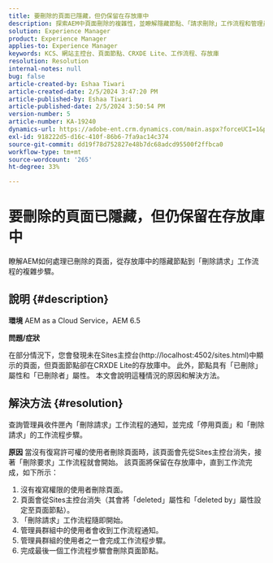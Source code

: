 ```yaml
---
title: 要刪除的頁面已隱藏，但仍保留在存放庫中
description: 探索AEM中頁面刪除的複雜性，並瞭解隱藏節點、「請求刪除」工作流程和管理員角色。
solution: Experience Manager
product: Experience Manager
applies-to: Experience Manager
keywords: KCS、網站主控台、頁面節點、CRXDE Lite、工作流程、存放庫
resolution: Resolution
internal-notes: null
bug: false
article-created-by: Eshaa Tiwari
article-created-date: 2/5/2024 3:47:20 PM
article-published-by: Eshaa Tiwari
article-published-date: 2/5/2024 3:50:54 PM
version-number: 5
article-number: KA-19240
dynamics-url: https://adobe-ent.crm.dynamics.com/main.aspx?forceUCI=1&pagetype=entityrecord&etn=knowledgearticle&id=1b997bd2-3dc4-ee11-9079-6045bd006268
exl-id: 918222d5-d16c-410f-86b6-7fa9ac14c374
source-git-commit: dd19f78d752827e48b7dc68adcd95500f2ffbca0
workflow-type: tm+mt
source-wordcount: '265'
ht-degree: 33%

---
```


# 要刪除的頁面已隱藏，但仍保留在存放庫中


瞭解AEM如何處理已刪除的頁面，從存放庫中的隱藏節點到「刪除請求」工作流程的複雜步驟。

## 說明 {#description}


<b>環境</b>
AEM as a Cloud Service，AEM 6.5

<b>問題/症狀</b>

在部分情況下，您會發現未在Sites主控台(http://localhost:4502/sites.html)中顯示的頁面，但頁面節點卻在CRXDE Lite的存放庫中。 此外，節點具有「已刪除」屬性和「已刪除者」屬性。 本文會說明這種情況的原因和解決方法。


## 解決方法 {#resolution}


查詢管理員收件匣內「刪除請求」工作流程的通知，並完成「停用頁面」和「刪除請求」的工作流程步驟。

<b>原因</b>
當沒有復寫許可權的使用者刪除頁面時，該頁面會先從Sites主控台消失，接著「刪除要求」工作流程就會開始。 該頁面將保留在存放庫中，直到工作流完成，如下所示：
1. 沒有複寫權限的使用者刪除頁面。
2. 頁面會從Sites主控台消失（其會將「deleted」屬性和「deleted by」屬性設定至頁面節點）。
3. 「刪除請求」工作流程隨即開始。
4. 管理員群組中的使用者會收到工作流程通知。
5. 管理員群組的使用者之一會完成工作流程步驟。
6. 完成最後一個工作流程步驟會刪除頁面節點。
